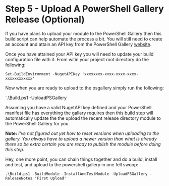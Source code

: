 # Step 5 - Upload A PowerShell Gallery Release (Optional)
If you have plans to upload your module to the PowerShell Gallery then this build script can help automate the process a bit. You will still need to create an account and attain an API key from the PowerShell Gallery [website](https://www.powershellgallery.com/).

Once you have attained your API key you will need to update your build configuration file with it. From witin your project root directory do the following:

`Set-BuildEnvironment -NugetAPIKey 'xxxxxxxx-xxxx-xxxx-xxxx-xxxxxxxxxxxx'`

Now when you are ready to upload to the psgallery simply run the following:

`.\Build.ps1 -UploadPSGallery

Assuming you have a valid NugetAPI key defined and your PowerShell manifest file has everything the gallary requires then this build step will automatically update the the upload the recent release directory module to the PowerShell Gallery for you.

**Note:** *I've not figured out yet how to reset versions when uploading to the gallery. You always have to upload a newer version than what is already there so be extra certain you are ready to publish the module before doing this step.*

Hey, one more point, you can chain things together and do a build, install and test, and upload to the powershell gallery in one fell swoop:

`.\Build.ps1 -BuildModule -InstallAndTestModule -UploadPSGallery -ReleaseNotes 'First Upload'`